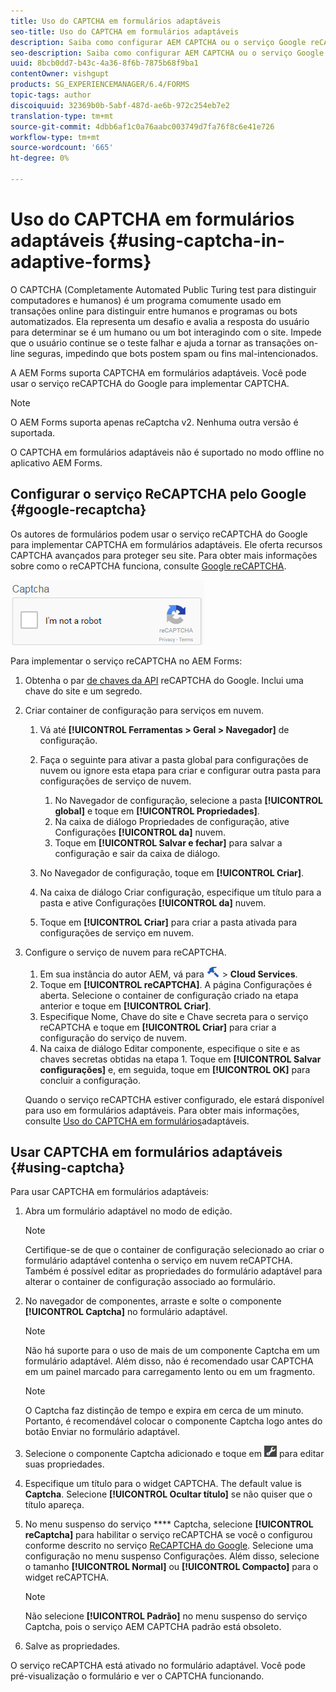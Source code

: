 ```yaml
---
title: Uso do CAPTCHA em formulários adaptáveis
seo-title: Uso do CAPTCHA em formulários adaptáveis
description: Saiba como configurar AEM CAPTCHA ou o serviço Google reCAPTCHA em formulários adaptáveis.
seo-description: Saiba como configurar AEM CAPTCHA ou o serviço Google reCAPTCHA em formulários adaptáveis.
uuid: 8bcb0dd7-b43c-4a36-8f6b-7875b68f9ba1
contentOwner: vishgupt
products: SG_EXPERIENCEMANAGER/6.4/FORMS
topic-tags: author
discoiquuid: 32369b0b-5abf-487d-ae6b-972c254eb7e2
translation-type: tm+mt
source-git-commit: 4dbb6af1c0a76aabc003749d7fa76f8c6e41e726
workflow-type: tm+mt
source-wordcount: '665'
ht-degree: 0%

---
```



# Uso do CAPTCHA em formulários adaptáveis {#using-captcha-in-adaptive-forms}

O CAPTCHA (Completamente Automated Public Turing test para distinguir computadores e humanos) é um programa comumente usado em transações online para distinguir entre humanos e programas ou bots automatizados. Ela representa um desafio e avalia a resposta do usuário para determinar se é um humano ou um bot interagindo com o site. Impede que o usuário continue se o teste falhar e ajuda a tornar as transações on-line seguras, impedindo que bots postem spam ou fins mal-intencionados.

A AEM Forms suporta CAPTCHA em formulários adaptáveis. Você pode usar o serviço reCAPTCHA do Google para implementar CAPTCHA.

>[!NOTE]
>
>O AEM Forms suporta apenas reCaptcha v2. Nenhuma outra versão é suportada.
>
>O CAPTCHA em formulários adaptáveis não é suportado no modo offline no aplicativo AEM Forms.

## Configurar o serviço ReCAPTCHA pelo Google {#google-recaptcha}

Os autores de formulários podem usar o serviço reCAPTCHA do Google para implementar CAPTCHA em formulários adaptáveis. Ele oferta recursos CAPTCHA avançados para proteger seu site. Para obter mais informações sobre como o reCAPTCHA funciona, consulte [Google reCAPTCHA](https://developers.google.com/recaptcha/).

![recaptcha](assets/recaptcha.png)

Para implementar o serviço reCAPTCHA no AEM Forms:

1. Obtenha o par [de chaves da API](https://www.google.com/recaptcha/admin) reCAPTCHA do Google. Inclui uma chave do site e um segredo.
1. Criar container de configuração para serviços em nuvem.

   1. Vá até **[!UICONTROL Ferramentas > Geral > Navegador]** de configuração.
   1. Faça o seguinte para ativar a pasta global para configurações de nuvem ou ignore esta etapa para criar e configurar outra pasta para configurações de serviço de nuvem.

      1. No Navegador de configuração, selecione a pasta **[!UICONTROL global]** e toque em **[!UICONTROL Propriedades]**.
      1. Na caixa de diálogo Propriedades de configuração, ative Configurações **[!UICONTROL da]** nuvem.
      1. Toque em **[!UICONTROL Salvar e fechar]** para salvar a configuração e sair da caixa de diálogo.
   1. No Navegador de configuração, toque em **[!UICONTROL Criar]**.
   1. Na caixa de diálogo Criar configuração, especifique um título para a pasta e ative Configurações **[!UICONTROL da]** nuvem.
   1. Toque em **[!UICONTROL Criar]** para criar a pasta ativada para configurações de serviço em nuvem.


1. Configure o serviço de nuvem para reCAPTCHA.

   1. Em sua instância do autor AEM, vá para ![Ferramentas](assets/tools.png) > **Cloud Services**.
   1. Toque em **[!UICONTROL reCAPTCHA]**. A página Configurações é aberta. Selecione o container de configuração criado na etapa anterior e toque em **[!UICONTROL Criar]**.
   1. Especifique Nome, Chave do site e Chave secreta para o serviço reCAPTCHA e toque em **[!UICONTROL Criar]** para criar a configuração do serviço de nuvem.
   1. Na caixa de diálogo Editar componente, especifique o site e as chaves secretas obtidas na etapa 1. Toque em **[!UICONTROL Salvar configurações]** e, em seguida, toque em **[!UICONTROL OK]** para concluir a configuração.

   Quando o serviço reCAPTCHA estiver configurado, ele estará disponível para uso em formulários adaptáveis. Para obter mais informações, consulte [Uso do CAPTCHA em formulários](#using-captcha)adaptáveis.

## Usar CAPTCHA em formulários adaptáveis {#using-captcha}

Para usar CAPTCHA em formulários adaptáveis:

1. Abra um formulário adaptável no modo de edição.

   >[!NOTE]
   >
   >Certifique-se de que o container de configuração selecionado ao criar o formulário adaptável contenha o serviço em nuvem reCAPTCHA. Também é possível editar as propriedades do formulário adaptável para alterar o container de configuração associado ao formulário.

1. No navegador de componentes, arraste e solte o componente **[!UICONTROL Captcha]** no formulário adaptável.

   >[!NOTE]
   >
   >Não há suporte para o uso de mais de um componente Captcha em um formulário adaptável. Além disso, não é recomendado usar CAPTCHA em um painel marcado para carregamento lento ou em um fragmento.

   >[!NOTE]
   >
   >O Captcha faz distinção de tempo e expira em cerca de um minuto. Portanto, é recomendável colocar o componente Captcha logo antes do botão Enviar no formulário adaptável.

1. Selecione o componente Captcha adicionado e toque em ![cmppr](assets/cmppr.png) para editar suas propriedades.
1. Especifique um título para o widget CAPTCHA. The default value is **Captcha**. Selecione **[!UICONTROL Ocultar título]** se não quiser que o título apareça.
1. No menu suspenso do serviço **** Captcha, selecione **[!UICONTROL reCaptcha]** para habilitar o serviço reCAPTCHA se você o configurou conforme descrito no serviço [ReCAPTCHA do Google](#google-recaptcha). Selecione uma configuração no menu suspenso Configurações. Além disso, selecione o tamanho **[!UICONTROL Normal]** ou **[!UICONTROL Compacto]** para o widget reCAPTCHA.

   >[!NOTE]
   >
   >Não selecione **[!UICONTROL Padrão]** no menu suspenso do serviço Captcha, pois o serviço AEM CAPTCHA padrão está obsoleto.

1. Salve as propriedades.

O serviço reCAPTCHA está ativado no formulário adaptável. Você pode pré-visualização o formulário e ver o CAPTCHA funcionando.
